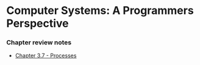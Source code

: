 # Computer Systems: A Programmers Perspective

### Chapter review notes

* [Chapter 3.7 - Processes](./chapter-3.7-processes.md)
